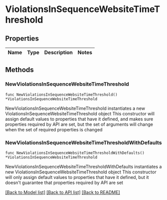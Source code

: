 # ViolationsInSequenceWebsiteTimeThreshold

## Properties

Name | Type | Description | Notes
------------ | ------------- | ------------- | -------------

## Methods

### NewViolationsInSequenceWebsiteTimeThreshold

`func NewViolationsInSequenceWebsiteTimeThreshold() *ViolationsInSequenceWebsiteTimeThreshold`

NewViolationsInSequenceWebsiteTimeThreshold instantiates a new ViolationsInSequenceWebsiteTimeThreshold object
This constructor will assign default values to properties that have it defined,
and makes sure properties required by API are set, but the set of arguments
will change when the set of required properties is changed

### NewViolationsInSequenceWebsiteTimeThresholdWithDefaults

`func NewViolationsInSequenceWebsiteTimeThresholdWithDefaults() *ViolationsInSequenceWebsiteTimeThreshold`

NewViolationsInSequenceWebsiteTimeThresholdWithDefaults instantiates a new ViolationsInSequenceWebsiteTimeThreshold object
This constructor will only assign default values to properties that have it defined,
but it doesn't guarantee that properties required by API are set


[[Back to Model list]](../README.md#documentation-for-models) [[Back to API list]](../README.md#documentation-for-api-endpoints) [[Back to README]](../README.md)


